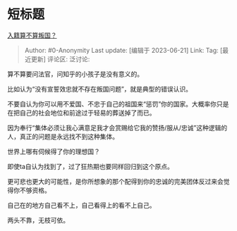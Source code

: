 # 短标题
[入籍算不算叛国？](https://www.zhihu.com/question/444782032/answer/3083099726)

> Author: #0-Anonymity
> Last update: [编辑于 2023-06-21]
> Link:
> Tag: [最近更新]
> 评论区:
> 泛讨论:

算不算要问法官，问知乎的小孩子是没有意义的。

比如认为“没有宣誓效忠就不存在叛国问题”，就是典型的错误认识。

不要自认为你可以用不爱国、不忠于自己的祖国来“惩罚”你的国家。大概率你只是在把自己的社会地位和前途过于轻易的葬送掉了而已。

因为奉行“集体必须让我心满意足我才会赏赐给它我的赞扬/服从/忠诚”这种逻辑的人，真正的问题是永远找不到这种集体。

世界上哪有伺候得了你的理想国？

即使ta自认为找到了，过了狂热期也要同样回归到这个原点。

更可悲也更大的可能性，是你所想象的那个配得到你的忠诚的完美团体反过来会觉得你不够资格。

自己在的地方自己看不上，自己看得上的看不上自己。

两头不靠，无枝可依。